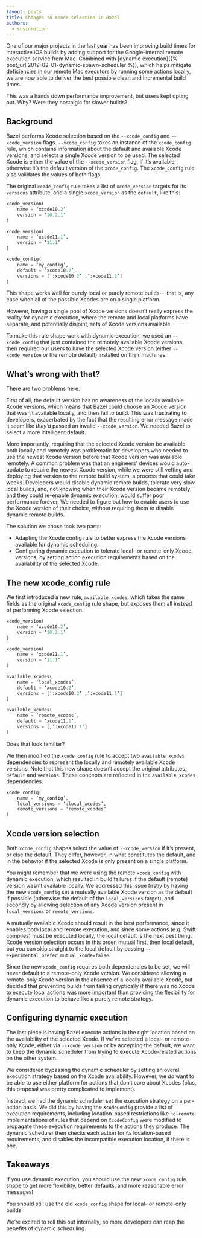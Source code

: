 ```yaml
---
layout: posts
title: Changes to Xcode selection in Bazel
authors:
  - susinmotion
---
```


One of our major projects in the last year has been improving build times for interactive iOS builds by adding support for the Google-internal remote execution service from Mac. Combined with [dynamic execution]({% post_url 2019-02-01-dynamic-spawn-scheduler %}), which helps mitigate deficiencies in our remote Mac executors by running some actions locally, we are now able to deliver the best possible clean and incremental build times.

This was a hands down performance improvement, but users kept opting out. Why? Were they nostalgic for slower builds?

## Background
Bazel performs Xcode selection based on the `--xcode_config` and `--xcode_version` flags. `--xcode_config` takes an instance of the `xcode_config` rule, which contains information about the default and available Xcode versions, and selects a single Xcode version to be used. The selected Xcode is either the value of the `--xcode_version` flag, if it’s available, otherwise it’s the default version of the `xcode_config`. The `xcode_config` rule also validates the values of both flags.

The original `xcode_config` rule takes a list of `xcode_version` targets for its `versions` attribute, and a single `xcode_version` as the `default`, like this:

```python
xcode_version(
    name = ‘xcode10.2’
    version = ‘10.2.1’
)

xcode_version(
    name = ‘xcode11.1’,
    version = ‘11.1’
)

xcode_config(
    name = ‘my_config’,
    default = ‘xcode10.2’,
    versions = [‘:xcode10.2’ ,’:xcode11.1’]
)
```

This shape works well for purely local or purely remote builds---that is, any case when all of the possible Xcodes are on a single platform.

However, having a single pool of Xcode versions doesn’t really express the reality for dynamic execution, where the remote and local platforms have separate, and potentially disjoint, sets of Xcode versions available. 

To make this rule shape work with dynamic execution, we used an `--xcode_config` that just contained the remotely available Xcode versions, then required our users to have the selected Xcode version (either `--xcode_version` or the remote default) installed on their machines.

## What’s wrong with that?
There are two problems here. 

First of all, the default version has no awareness of the locally available Xcode versions, which means that Bazel could choose an Xcode version that wasn’t available locally, and then fail to build. This was frustrating to developers, exacerbated by the fact that the resulting error message made it seem like *they’d* passed an invalid `--xcode_version`. We needed Bazel to select a more intelligent default.

More importantly, requiring that the selected Xcode version be available both locally and remotely was problematic for developers who needed to use the newest Xcode version before that Xcode version was available remotely. A common problem was that an engineers’ devices would auto-update to require the newest Xcode version, while we were still vetting and deploying that version to the remote build system, a process that could take weeks. Developers would disable dynamic remote builds, tolerate very slow local builds, and, not knowing when their Xcode version became remotely and they could re-enable dynamic execution, would suffer poor performance forever. We needed to figure out how to enable users to use the Xcode version of their choice, without requiring them to disable dynamic remote builds.

The solution we chose took two parts:
*  Adapting the Xcode config rule to better express the Xcode versions available for dynamic scheduling.
*  Configuring dynamic execution to tolerate local- or remote-only Xcode versions, by setting action execution requirements based on the availability of the selected Xcode.

## The new xcode_config rule
We first introduced a new rule, `available_xcodes`, which takes the same fields as the original `xcode_config` rule shape, but exposes them all instead of performing Xcode selection. 
 
```python
xcode_version(
    name = ‘xcode10.2’,
    version = ‘10.2.1’
)

xcode_version(
    name = ‘xcode11.1’,
    version = ‘11.1’
)

available_xcodes(
    name = ‘local_xcodes’,
    default = ‘xcode10.2’,
    versions = [‘:xcode10.2’ ,’:xcode11.1’]
)

available_xcodes(
    name = ‘remote_xcodes’,
    default = ‘xcode11.1’,
    versions = [,’:xcode11.1’]
)
```

Does that look familiar?


We then modified the `xcode_config` rule to accept two `available_xcodes` dependencies to represent the locally and remotely available Xcode versions. Note that this new shape doesn’t accept the original attributes, `default` and `versions`. These concepts are reflected in the `available_xcodes` dependencies.

```python
xcode_config(
    name = ‘my_config’,
    local_versions = ‘:local_xcodes’,
    remote_versions = ‘remote_xcodes’
)
```

## Xcode version selection
Both `xcode_config` shapes select the value of `--xcode_version` if it’s present, or else the default. They differ, however, in what constitutes the default, and in the behavior if the selected Xcode is only present on a single platform.

You might remember that we were using the remote `xcode_config` with dynamic execution, which resulted in build failures if the default (remote) version wasn’t available locally. We addressed this issue firstly by having the new `xcode_config` set a mutually available Xcode version as the default if possible (otherwise the default of the `local_versions` target), and secondly by allowing selection of any Xcode version present in `local_versions` or `remote_versions`.

A mutually available Xcode should result in the best performance, since it enables both local and remote execution, and since some actions (e.g. Swift compiles) must be executed locally, the local default is the next best thing. Xcode version selection occurs in this order, mutual first, then local default, but you can skip straight to the local default by passing `--experimental_prefer_mutual_xcode=false`.

Since the new `xcode_config` requires both dependencies to be set, we will never default to a remote-only Xcode version. We considered allowing a remote-only Xcode version in the absence of a locally available Xcode, but decided that preventing builds from failing cryptically if there was no Xcode to execute local actions was more important than providing the flexibility for dynamic execution to behave like a purely remote strategy.

## Configuring dynamic execution
The last piece is having Bazel execute actions in the right location based on the availability of the selected Xcode. If we’ve selected a local- or remote-only Xcode, either via `--xcode_version` or by accepting the default, we want to keep the dynamic scheduler from trying to execute Xcode-related actions on the other system. 

We considered bypassing the dynamic scheduler by setting an overall execution strategy based on the Xcode availability. However, we *do* want to be able to use either platform for actions that don’t care about Xcodes (plus, this proposal was pretty complicated to implement). 

Instead, we had the dynamic scheduler set the execution strategy on a per-action basis. We did this by having the `XcodeConfig` provide a list of execution requirements, including location-based restrictions like `no-remote`. Implementations of rules that depend on `XcodeConfig` were modified to propagate these execution requirements to the actions they produce. The dynamic scheduler then checks each action for its location-based requirements, and disables the incompatible execution location, if there is one. 

## Takeaways
If you use dynamic execution, you should use the new `xcode_config` rule shape to get more flexibility, better defaults, and more reasonable error messages!

You should still use the old `xcode_config` shape for local- or remote-only builds.

We’re excited to roll this out internally, so more developers can reap the benefits of dynamic scheduling.
